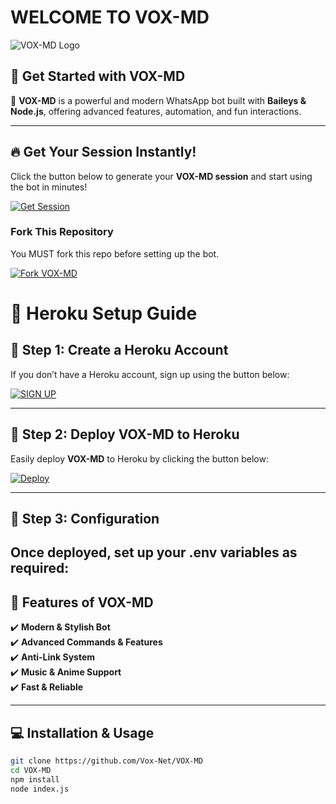 # **WELCOME TO VOX-MD** 

![[VOX-MD Logo](https://i.postimg.cc/NjymQz1X/VOX-MD-BOT-LOGO.jpg)](https://github.com/Vox-Net/VOX-MD)

## 🚀 **Get Started with VOX-MD**  

🔹 **VOX-MD** is a powerful and modern WhatsApp bot built with **Baileys & Node.js**, offering advanced features, automation, and fun interactions.  

---

## 🔥 **Get Your Session Instantly!**  

Click the button below to generate your **VOX-MD session** and start using the bot in minutes!  

[![Get Session](https://img.shields.io/badge/🔥%20Get%20Session%20🔥-black?style=for-the-badge&logo=whatsapp)](https://pairv-b4fcde0818fd.herokuapp.com/)  

### **Fork This Repository**  
You MUST fork this repo before setting up the bot.  

<p align="left">
  <a href="https://github.com/Vox-Net/VOX-MD/fork">
    <img src="https://img.shields.io/badge/⚡%20Fork%20VOX--MD%20⚡-blue?style=for-the-badge&logo=github" alt="Fork VOX-MD">
  </a>
</p>

# 🚀 Heroku Setup Guide

## 🔹 Step 1: Create a Heroku Account
If you don’t have a Heroku account, sign up using the button below:  

[![SIGN UP](https://img.shields.io/badge/Signup-Heroku-6762A6?logo=heroku&style=for-the-badge)](https://signup.heroku.com/)  

---

## 🔹 Step 2: Deploy VOX-MD to Heroku
Easily deploy **VOX-MD** to Heroku by clicking the button below:  

[![Deploy](https://www.herokucdn.com/deploy/button.svg)](https://dashboard.heroku.com/new?template=https://github.com/Vox-Net/VOX-MD)  

---

## 🔹 Step 3: Configuration  
Once deployed, set up your **.env variables** as required:
---

## 🌟 **Features of VOX-MD**  

✔️ **Modern & Stylish Bot**  
✔️ **Advanced Commands & Features**  
✔️ **Anti-Link System**  
✔️ **Music & Anime Support**  
✔️ **Fast & Reliable**  

---

## 💻 **Installation & Usage**  

```sh
git clone https://github.com/Vox-Net/VOX-MD
cd VOX-MD
npm install
node index.js
